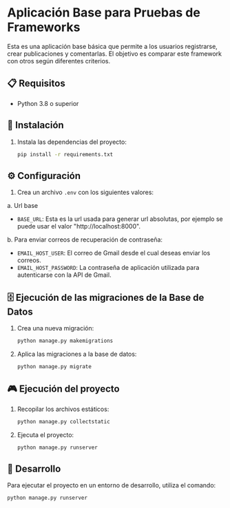 # Aplicación Base para Pruebas de Frameworks

Esta es una aplicación base básica que permite a los usuarios registrarse, crear publicaciones y comentarlas. El objetivo es comparar este framework con otros según diferentes criterios.

## 📋 Requisitos

- Python 3.8 o superior

## 🚀 Instalación

1. Instala las dependencias del proyecto:
    ```bash
    pip install -r requirements.txt
    ```

## ⚙️ Configuración

1. Crea un archivo `.env` con los siguientes valores:

a. Url base
- `BASE_URL`: Esta es la url usada para generar url absolutas, por ejemplo se puede usar el valor "http://localhost:8000".

b. Para enviar correos de recuperación de contraseña:
- `EMAIL_HOST_USER`: El correo de Gmail desde el cual deseas enviar los correos.
- `EMAIL_HOST_PASSWORD`: La contraseña de aplicación utilizada para autenticarse con la API de Gmail.

## 🗄️ Ejecución de las migraciones de la Base de Datos

1. Crea una nueva migración:
    ```bash
    python manage.py makemigrations
    ```
2. Aplica las migraciones a la base de datos:
    ```bash
    python manage.py migrate
    ```

## 🎮 Ejecución del proyecto

1. Recopilar los archivos estáticos:
    ```bash
    python manage.py collectstatic
    ```
2. Ejecuta el proyecto:
    ```bash
    python manage.py runserver
    ```

##  🔨 Desarrollo
Para ejecutar el proyecto en un entorno de desarrollo, utiliza el comando:
  ```bash
  python manage.py runserver
  ```
